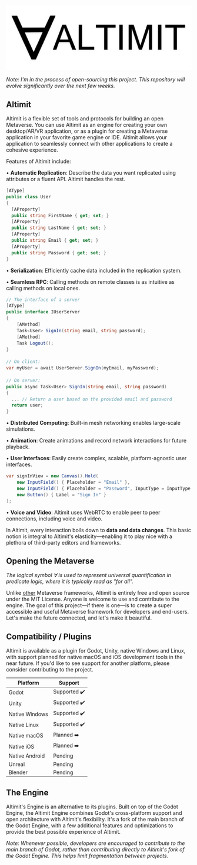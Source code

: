 ![Altimit logo](/logo.png)

<i>Note: I'm in the process of open-sourcing this project. This repository will evolve significantly over the next few weeks.</i>

## Altimit

Altimit is a flexible set of tools and protocols for building an open Metaverse. You can use Altimit as an engine for creating your own desktop/AR/VR application, or as a plugin for creating a Metaverse application in your favorite game engine or IDE. Altimit allows your application to seamlessly connect with other applications to create a cohesive experience.

Features of Altimit include:

• <b>Automatic Replication</b>: Describe the data you want replicated using attributes or a fluent API. Altimit handles the rest.
```C#
[AType]
public class User
{
  [AProperty]
  public string FirstName { get; set; }
  [AProperty]
  public string LastName { get; set; }
  [AProperty]
  public string Email { get; set; }
  [AProperty]
  public string Password { get; set; }
}
```
• <b>Serialization</b>: Efficiently cache data included in the replication system.

• <b>Seamless RPC</b>: Calling methods on remote classes is as intuitive as calling methods on local ones.
```C#
// The interface of a server
[AType]
public interface IUserServer
{
    [AMethod]
    Task<User> SignIn(string email, string password);
    [AMethod]
    Task Logout();
}

// On client:
var myUser = await UserServer.SignIn(myEmail, myPassword);

// On server:
public async Task<User> SignIn(string email, string password)
{
  ... // Return a user based on the provided email and password
  return user;
}
```
• <b>Distributed Computing</b>: Built-in mesh networking enables large-scale simulations.

• <b>Animation</b>: Create animations and record network interactions for future playback.

• <b>User Interfaces</b>: Easily create complex, scalable, platform-agnostic user interfaces.
```C#
var signInView = new Canvas().Hold(
    new InputField() { Placeholder = "Email" },
    new InputField() { Placeholder = "Password", InputType = InputType.Password },
    new Button() { Label = "Sign In" }
);
```
• <b>Voice and Video</b>: Altimit uses WebRTC to enable peer to peer connections, including voice and video.

In Altimit, every interaction boils down to <b>data and data changes</b>. This basic notion is integral to Altimit's elasticity—enabling it to play nice with a plethora of third-party editors and frameworks.

## Opening the Metaverse

<i>The logical symbol ∀ is used to represent universal quantification in predicate logic, where it is typically read as "for all".</i>

Unlike [other](https://docs.omniverse.nvidia.com/prod_kit/common/NVIDIA_Omniverse_License_Agreement.html) Metaverse frameworks, Altimit is entirely free and open source under the MIT License. Anyone is welcome to use and contribute to the engine. The goal of this project—if there is one—is to create a super accessible and useful Metaverse framework for developers and end-users. Let's make the future connected, and let's make it beautiful.

## Compatibility / Plugins

Altimit is available as a plugin for Godot, Unity, native Windows and Linux, with support planned for native macOS and iOS development tools in the near future. If you'd like to see support for another platform, please consider contributing to the project.

Platform | Support |
--- | --- | 
Godot | Supported ✔️ |
Unity | Supported ✔️ |
Native Windows | Supported ✔️ |
Native Linux | Supported ✔️ |
Native macOS | Planned ➡️ |
Native iOS | Planned ➡️ |
Native Android | Pending  |
Unreal | Pending |
Blender | Pending |

## The Engine

Altimit's Engine is an alternative to its plugins. Built on top of the Godot Engine, the Altimit Engine combines Godot's cross-platform support and open architecture with Altimit's flexibility. It's a fork of the main branch of the Godot Engine, with a few additional features and optimizations to provide the best possible experience of Altimit.

<i>Note: Whenever possible, developers are encouraged to contribute to the main branch of Godot, rather than contributing directly to Altimit's fork of the Godot Engine. This helps limit fragmentation between projects.</i>
